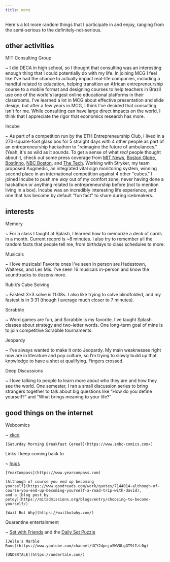 ```yaml
---
title: more
---
```


Here's a lot more random things that I participate in and enjoy, ranging from
the semi-serious to the definitely-not-serious.

other activities
----------------

MIT Consulting Group

~   I did DECA in high school, so I thought that consulting was an interesting
    enough thing that I could potentially do with my life. In joining MCG I feel
    like I've had the chance to actually impact real-life companies, including a
    handful related to education, helping transition an African entrepreneurship
    course to a mobile format and designing courses to help teachers in Brazil
    use one of the world's largest online educational platforms in their
    classrooms. I've learned a lot in MCG about effective presentation and slide
    design, but after a few years in MCG, I think I've decided that consulting
    isn't for me. While consulting can have large direct impacts on the world, I
    think that I appreciate the rigor that economics research has more.

Incube

~   As part of a competition run by the ETH Entrepreneurship Club, I lived in a
    270-square-foot glass box for 5 straight days with 4 other people as part of
    an entrepreneurship hackathon to "reimagine the future of ambulances."
    (Yeah, it's as wild as it sounds. To get a sense of what *real* people
    thought about it, check out some press coverage from [MIT
    News](http://news.mit.edu/2018/mit-student-entrepreneurs-think-inside-box-incube-1005),
    [Boston
    Globe](http://epaper.bostonglobe.com/infinity/article_popover_share.aspx?guid=b0189b60-e457-4a2f-8f1c-a223b14b1832),
    [BostInno](https://www.americaninno.com/boston/think-inside-a-box-mit-students-reimagine-the-ambulance-of-the-future/),
    [NBC
    Boston](https://www.nbcboston.com/news/local/why-mit-students-are-living-in-a-box-this-weekend/116370/),
    and [The Tech](https://thetech.com/2018/09/27/incube-competition-photos).
    Working with Stryker, my team proposed Augmedic, an integrated vital sign
    monitoring system, winning second place in an international competition
    against 4 other "cubes." I joined Incube to push me *way* out of my comfort
    zone, never having done a hackathon or anything related to entrepreneurship
    before (not to mention living in a box). Incube was an incredibly
    interesting life experience, and one that has become by default "fun fact"
    to share during icebreakers.

interests
---------

Memory

~   For a class I taught at Splash, I learned how to memorize a deck of cards in
    a month. Current record is \~8 minutes. I also try to remember all the
    random facts that people tell me, from birthdays to class schedules to more.

Musicals

~   I love musicals! Favorite ones I’ve seen in person are Hadestown, Waitress,
    and Les Mis. I’ve seen 16 musicals in-person and know the soundtracks to
    dozens more.

Rubik’s Cube Solving

~   Fastest 3×3 solve is 11.08s. I also like trying to solve blindfolded, and my
    fastest is in 3:31 (though I average much closer to 7 minutes).

Scrabble

~   Word games are fun, and Scrabble is my favorite. I’ve taught Splash classes
    about strategy and two-letter words. One long-term goal of mine is to join
    competitive Scrabble tournaments.

Jeopardy

~   I’ve always wanted to make it onto Jeopardy. My main weaknesses right now
    are in literature and pop culture, so I’m trying to slowly build up that
    knowledge to have a shot at qualifying. Fingers crossed.

Deep Discussions

~   I love talking to people to learn more about who they are and how they see
    the world. One semester, I ran a small discussion series to bring strangers
    together to talk about big questions like “How do you define yourself?” and
    “What brings meaning to your life?”

good things on the internet
---------------------------

Webcomics

~   [xkcd](https://xkcd.com/)

    [Saturday Morning Breakfast Cereal](https://www.smbc-comics.com/)

Links I keep coming back to

~   [hugs](http://web.mit.edu/cor/www/hugs/)

    [YearCompass](https://www.yearcompass.com)

    [Although of course you end up becoming
    yourself](https://www.goodreads.com/work/quotes/7144014-although-of-course-you-end-up-becoming-yourself-a-road-trip-with-david),
    and a [blog post by
    petey](https://mitadmissions.org/blogs/entry/choosing-to-become-yourself/)

    [Wait But Why](https://waitbutwhy.com/)

Quarantine entertainment

~   [Set with Friends](https://setwithfriends.com/) and the [Daily Set
    Puzzle](https://www.setgame.com/set/puzzle)

    [Jelle's Marble
    Runs](https://www.youtube.com/channel/UCYJdpnjuSWVOLgGT9fIzL0g)

    [UNDERTALE](https://undertale.com/)
